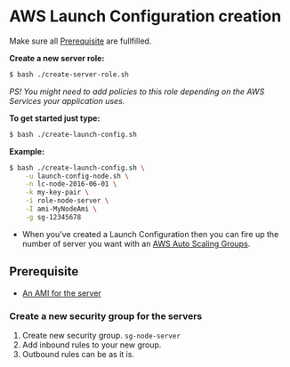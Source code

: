 # AWS Launch Configuration creation

Make sure all [Prerequisite](#user-content-prerequisite) are fullfilled.

__Create a new server role:__
```bash
$ bash ./create-server-role.sh
```
_PS! You might need to add policies to this role depending on the AWS Services your application uses._

__To get started just type:__
```bash
$ bash ./create-launch-config.sh
```

__Example:__
```bash
$ bash ./create-launch-config.sh \
    -u launch-config-node.sh \
    -n lc-node-2016-06-01 \
    -k my-key-pair \
    -i role-node-server \
    -I ami-MyNodeAmi \
    -g sg-12345678
```

* When you've created a Launch Configuration then you can fire up the number of server you want with an [AWS Auto Scaling Groups](auto-scaling-group.md).


## Prerequisite

* [An AMI for the server](README.md)

### Create a new security group for the servers

1. Create new security group. `sg-node-server`
2. Add inbound rules to your new group.
3. Outbound rules can be as it is. 

